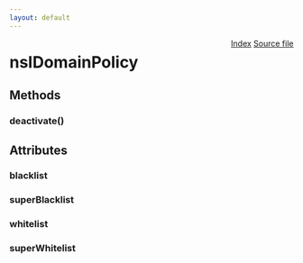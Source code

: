 ```yaml
---
layout: default
---
```

<div class='links' style='float:right'><a href="../index.html">Index</a>
<a href="http://dxr.mozilla.org/mozilla-central/source/caps/nsIDomainPolicy.idl">Source file</a>
</div>

# nsIDomainPolicy #

## Methods ##

### deactivate() ###

## Attributes ##

### blacklist ###

### superBlacklist ###

### whitelist ###

### superWhitelist ###
